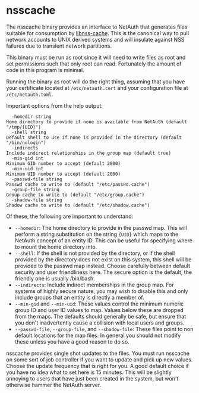 nsscache
========

The nsscache binary provides an interface to NetAuth that generates
files suitable for consumption by
[libnss-cache](https://github.com/google/libnss-cache).  This is the
canonical way to pull network accounts to UNIX derived systems and
will insulate against NSS failures due to transient network
partitions.

This binary must be run as root since it will need to write files as
root and set permissions such that only root can read.  Fortunately
the amount of code in this program is minimal.

Running the binary as root will do the right thing, assuming that you
have your certificate located at `/etc/netauth.cert` and your
configuration file at `/etc/netauth.toml`.

Important options from the help output:

```
  -homedir string
Home directory to provide if none is available from NetAuth (default "/tmp/{UID}")
  -shell string
Default shell to use if none is provided in the directory (default "/bin/nologin")
  -indirects
Include indirect relationships in the group map (default true)
  -min-gid int
Minimum GID number to accept (default 2000)
  -min-uid int
Minimum UID number to accept (default 2000)
  -passwd-file string
Passwd cache to write to (default "/etc/passwd.cache")
  -group-file string
Group cache to write to (default "/etc/group.cache")
  -shadow-file string
Shadow cache to write to (default "/etc/shadow.cache")
```

Of these, the following are important to understand:

  * `--homedir`: The home directory to provide in the passwd map.
    This will perform a string substitution on the string `{UID}`
    which maps to the NetAuth concept of an entity ID.  This can be
    useful for specifying where to mount the home directory into.
  * `--shell`: If the shell is not provided by the directory, or if
    the shell provided by the directory does not exist on this system,
    this shell will be provided to the passwd map instead.  Choose
    carefully between default security and user friendliness here.
    The secure option is the default, the friendly one is usually
    /bin/bash.
  * `--indirects`: Include indirect memberships in the group map.  For
    systems of highly secure nature, you may wish to disable this and
    only include groups that an entity is directly a member of.
  * `--min-gid` and `--min-uid`: These values control the minimum
    numeric group ID and user ID values to map.  Values below these
    are dropped from the maps.  The defaults should generally be safe,
    but ensure that you don't inadvertently cause a collision with
    local users and groups.
  * `--passwd-file`, `--group-file`, and `--shadow-file`: These files
    point to non default locations for the map files.  In general you
    should not modify these unless you have a good reason to do so.

nsscache provides single shot updates to the files.  You must run
nsscache on some sort of job controller if you want to update and pick
up new values.  Choose the update frequency that is right for you.  A
good default choice if you have no idea what to set here is 15
minutes.  This will be slightly annoying to users that have just been
created in the system, but won't otherwise hammer the NetAuth server.
